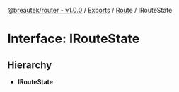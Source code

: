 [@breautek/router - v1.0.0](../README.md) / [Exports](../modules.md) / [Route](../modules/route.md) / IRouteState

# Interface: IRouteState

## Hierarchy

* **IRouteState**
